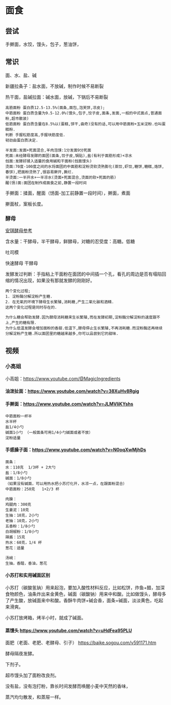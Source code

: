 # 面食

## 尝试

手擀面，水饺，馒头，包子，葱油饼，

## 常识

面、水、盐、碱

新疆拉条子：盐水面，不放碱，制作时候不易断裂

热干面，盐碱拉面：碱水面，放碱，下锅后不易断裂

```特高筋面粉 蛋白质13.5%以上.
高筋面粉 蛋白质12.5-13.5%(面条,面包,泡芙饼,凉皮);
中筋面粉 蛋白质含量为9.5-12.0%(馒头,包子,饺子皮,面条,发面,一般的中式面点,普通面粉,超市散装)
低筋面粉 蛋白质含量在8.5%以(蛋糕,饼干,曲奇)没有的话,可以用中筋面粉+玉米淀粉.也叫蛋糕粉.
判断 手握松筋度高,手握块筋度低.
韧劲由蛋白质决定.
```

```发面:酵母充分面团膨胀(馒头,包子,面包,锅盔)
半发面:发面+死面混合,羊肉泡馍:1分发面9分死面
死面:未经酵母发酵的面团(面条,饺子皮,锅贴),盐(有利于面筋形成)+凉水
戗面:发酵好揉入适量的食用碱和干面粉(戗面馒头)
烫面:70度-100度之间的水将面团的中面筋和淀粉烫软烫熟膨化(蒸饺,虾饺,糖饼,糖糕,烙饼,春饼),把面粉烫熟了,很容易擀开,撕烂.
半烫面:一半开水+一半凉水(烫面+死面混合,烫面的软+死面的筋)
醒(饧)面:面团在制作成面食之前,静置一段时间
```

手擀面：揉面，醒面（饧面-加工前静置一段时间），擀面，煮面

擀面杖，案板长度。

### 酵母

[安琪酵母参考](https://dimsum.angelyeast.com/channels/4253.html)

含水量：干酵母，半干酵母，鲜酵母，对糖的忍受度：高糖。低糖

吐司模

快速酵母 干酵母

发酵发过判断：手指粘上干面粉在面团的中间插一个孔，看孔的周边是否有塌陷回缩的情况出现，如果没有那就发酵的刚刚好。

```面团在发面的过程中都经历了什么?(温度+时间重要)
两个变化过程;
1. 淀粉酶分解淀粉产生糖.
2. 在无氧的环境下酵母生长繁殖,消耗糖,产生二氧化碳和酒精.
这两个变化过程是同时存在的.

为什么糖会帮助发酵.因为酵母消耗糖来生长繁殖,而在发酵初期,淀粉酶分解淀粉的速度跟不上,产生的糖有限.
为什么低温发酵会增加面粉的香甜.低温下,酵母停止生长繁殖,不再消耗糖.而淀粉酶还再继续分解淀粉产生糖.所以面团里的糖越来越多,你可以品尝到它的甜味.
```

## 视频

### 小高姐

小高姐：https://www.youtube.com/@MagicIngredients

#### 油泼扯面：https://www.youtube.com/watch?v=38XuHv8Rgig

#### 手擀面：https://www.youtube.com/watch?v=JLMVliKYshs

```text
中筋面粉一杯半
水半杯
盐1/4小勺
碱面1小勺 （一般面条可用1/4小勺碱面或者不放）
淀粉适量
```

#### 手感臊子面：https://www.youtube.com/watch?v=N0oqXwMjhDs 

```text
面条：
水：110克  1/3杯 + 2大勺
盐：1/8小勺
碱面：1/8小勺
（如果没有碱面，可以用热水把小苏打化开，水凉一点，在跟面粉混合）
中筋面粉：250克   1+2/3 杯

肉臊：
鸡腿肉：300克
生姜泥：10克
生抽：10克，2小勺
老抽：10克，2小勺
五香粉：1/8小勺
白胡椒粉：1/8小勺
辣酱：15克
热水：60克，1/4 杯
葱花：适量

汤碗：
生抽，香醋，香油，葱花
```




#### 小苏打和实用碱面区别

小苏打（碳酸氢钠）用来起泡，要加入酸性材料反应，比如松饼，炸鱼+醋，加深食物颜色，油条炸出来金黄色，碱面（碳酸钠）用来中和酸。比如做馒头，酵母多了产生酸，放碱面来中和酸。香酥牛肉饼+碱会香，面条+碱面，淡淡黄色，吃起来滑爽。

小苏打放烤箱，烤半小时，就成了碱面。

#### 蒸馒头 https://www.youtube.com/watch?v=uHdFea95PLU

面肥（老面、老肥、老酵母、引子） https://baike.sogou.com/v591171.htm

酵母隔夜发酵。

下剂子。

超市馒头加了面粉改良剂。

没有盐，没有泡打粉，靠长时间发酵而唤醒小麦中天然的香味，

蒸汽均匀散发，和蒸屉一样。